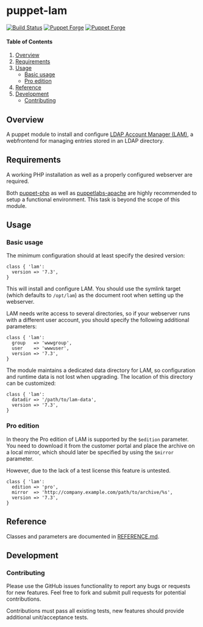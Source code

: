 # puppet-lam

[![Build Status](https://travis-ci.org/markt-de/puppet-lam.png?branch=master)](https://travis-ci.org/markt-de/puppet-lam)
[![Puppet Forge](https://img.shields.io/puppetforge/v/markt/lam.svg)](https://forge.puppetlabs.com/markt/lam)
[![Puppet Forge](https://img.shields.io/puppetforge/f/markt/lam.svg)](https://forge.puppetlabs.com/markt/lam)

#### Table of Contents

1. [Overview](#overview)
1. [Requirements](#requirements)
1. [Usage](#usage)
    - [Basic usage](#basic-usage)
    - [Pro edition](#pro-edition)
1. [Reference](#reference)
1. [Development](#development)
    - [Contributing](#contributing)

## Overview

A puppet module to install and configure [LDAP Account Manager (LAM)](https://github.com/LDAPAccountManager/lam), a webfrontend for managing entries stored in an LDAP directory.

## Requirements

A working PHP installation as well as a properly configured webserver are required.

Both [puppet-php](https://github.com/voxpupuli/puppet-php/) as well as [puppetlabs-apache](https://github.com/puppetlabs/puppetlabs-apache/) are highly recommended to setup a functional environment. This task is beyond the scope of this module.

## Usage

### Basic usage

The minimum configuration should at least specify the desired version:

```puppet
class { 'lam':
  version => '7.3',
}
```

This will install and configure LAM. You should use the symlink target (which defaults to `/opt/lam`) as the document root when setting up the webserver.

LAM needs write access to several directories, so if your webserver runs with a different user account, you should specify the following additional parameters:

```puppet
class { 'lam':
  group   => 'wwwgroup',
  user    => 'wwwuser',
  version => '7.3',
}
```

The module maintains a dedicated data directory for LAM, so configuration and runtime data is not lost when upgrading. The location of this directory can be customized:

```puppet
class { 'lam':
  datadir => '/path/to/lam-data',
  version => '7.3',
}
```

### Pro edition

In theory the Pro edition of LAM is supported by the `$edition` parameter. You need to download it from the customer portal and place the archive on a local mirror, which should later be specified by using the `$mirror` parameter.

However, due to the lack of a test license this feature is untested.

```puppet
class { 'lam':
  edition => 'pro',
  mirror  => 'http://company.example.com/path/to/archive/%s',
  version => '7.3',
}
```

## Reference

Classes and parameters are documented in [REFERENCE.md](REFERENCE.md).

## Development

### Contributing

Please use the GitHub issues functionality to report any bugs or requests for new features. Feel free to fork and submit pull requests for potential contributions.

Contributions must pass all existing tests, new features should provide additional unit/acceptance tests.
